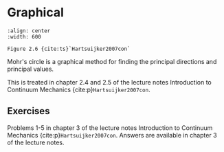 ```{index} Mohr's circle
```

# Graphical

```{figure} ./graphical_data/image.png
:align: center
:width: 600

Figure 2.6 {cite:ts}`Hartsuijker2007con`
```

Mohr's circle is a graphical method for finding the principal directions and principal values.

This is treated in chapter 2.4 and 2.5 of the lecture notes Introduction to Continuum Mechanics {cite:p}`Hartsuijker2007con`.

## Exercises
Problems 1-5 in chapter 3 of the lecture notes Introduction to Continuum Mechanics {cite:p}`Hartsuijker2007con`. Answers are available in chapter 3 of the lecture notes.